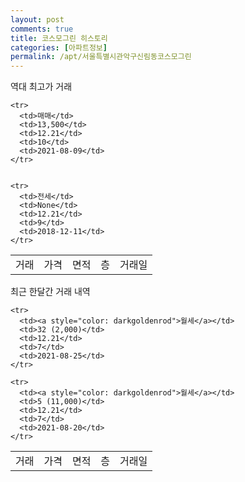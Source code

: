 ```yaml
---
layout: post
comments: true
title: 코스모그린 히스토리
categories: [아파트정보]
permalink: /apt/서울특별시관악구신림동코스모그린
---
```


역대 최고가 거래
<table class="sortable">
    <tr>
      <td>거래</td>
      <td>가격</td>
      <td>면적</td>
      <td>층</td>
      <td>거래일</td>
    </tr>
    
    <tr>
      <td>매매</td>
      <td>13,500</td>
      <td>12.21</td>
      <td>10</td>
      <td>2021-08-09</td>
    </tr>
        
    
    <tr>
      <td>전세</td>
      <td>None</td>
      <td>12.21</td>
      <td>9</td>
      <td>2018-12-11</td>
    </tr>
        
    
</table>

최근 한달간 거래 내역

<font size='small'>
<table class="sortable">
    <tr>
      <td>거래</td>
      <td>가격</td>
      <td>면적</td>
      <td>층</td>
      <td>거래일</td>
    </tr>

    <tr>
      <td><a style="color: darkgoldenrod">월세</a></td>
      <td>32 (2,000)</td>
      <td>12.21</td>
      <td>7</td>
      <td>2021-08-25</td>
    </tr>
      
    <tr>
      <td><a style="color: darkgoldenrod">월세</a></td>
      <td>5 (11,000)</td>
      <td>12.21</td>
      <td>7</td>
      <td>2021-08-20</td>
    </tr>
      
</table>
</font>

